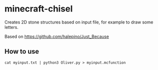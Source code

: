 minecraft-chisel
================

Creates 2D stone structures based on input file, for example to draw some letters.

Based on https://github.com/halepino/Just_Because

How to use
----------

    cat myinput.txt | python3 Oliver.py > myinput.mcfunction



